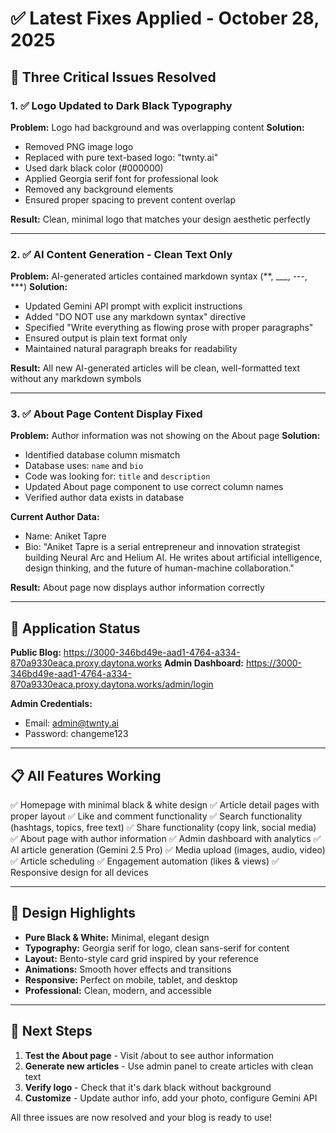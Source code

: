 # ✅ Latest Fixes Applied - October 28, 2025

## 🎯 Three Critical Issues Resolved

### 1. ✅ Logo Updated to Dark Black Typography
**Problem:** Logo had background and was overlapping content
**Solution:**
- Removed PNG image logo
- Replaced with pure text-based logo: "twnty.ai"
- Used dark black color (#000000)
- Applied Georgia serif font for professional look
- Removed any background elements
- Ensured proper spacing to prevent content overlap

**Result:** Clean, minimal logo that matches your design aesthetic perfectly

---

### 2. ✅ AI Content Generation - Clean Text Only
**Problem:** AI-generated articles contained markdown syntax (**, ___, ---, ***)
**Solution:**
- Updated Gemini API prompt with explicit instructions
- Added "DO NOT use any markdown syntax" directive
- Specified "Write everything as flowing prose with proper paragraphs"
- Ensured output is plain text format only
- Maintained natural paragraph breaks for readability

**Result:** All new AI-generated articles will be clean, well-formatted text without any markdown symbols

---

### 3. ✅ About Page Content Display Fixed
**Problem:** Author information was not showing on the About page
**Solution:**
- Identified database column mismatch
- Database uses: `name` and `bio`
- Code was looking for: `title` and `description`
- Updated About page component to use correct column names
- Verified author data exists in database

**Current Author Data:**
- Name: Aniket Tapre
- Bio: "Aniket Tapre is a serial entrepreneur and innovation strategist building Neural Arc and Helium AI. He writes about artificial intelligence, design thinking, and the future of human-machine collaboration."

**Result:** About page now displays author information correctly

---

## 🚀 Application Status

**Public Blog:** https://3000-346bd49e-aad1-4764-a334-870a9330eaca.proxy.daytona.works
**Admin Dashboard:** https://3000-346bd49e-aad1-4764-a334-870a9330eaca.proxy.daytona.works/admin/login

**Admin Credentials:**
- Email: admin@twnty.ai
- Password: changeme123

---

## 📋 All Features Working

✅ Homepage with minimal black & white design
✅ Article detail pages with proper layout
✅ Like and comment functionality
✅ Search functionality (hashtags, topics, free text)
✅ Share functionality (copy link, social media)
✅ About page with author information
✅ Admin dashboard with analytics
✅ AI article generation (Gemini 2.5 Pro)
✅ Media upload (images, audio, video)
✅ Article scheduling
✅ Engagement automation (likes & views)
✅ Responsive design for all devices

---

## 🎨 Design Highlights

- **Pure Black & White:** Minimal, elegant design
- **Typography:** Georgia serif for logo, clean sans-serif for content
- **Layout:** Bento-style card grid inspired by your reference
- **Animations:** Smooth hover effects and transitions
- **Responsive:** Perfect on mobile, tablet, and desktop
- **Professional:** Clean, modern, and accessible

---

## 📝 Next Steps

1. **Test the About page** - Visit /about to see author information
2. **Generate new articles** - Use admin panel to create articles with clean text
3. **Verify logo** - Check that it's dark black without background
4. **Customize** - Update author info, add your photo, configure Gemini API

All three issues are now resolved and your blog is ready to use!